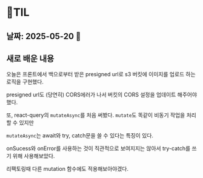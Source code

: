 # 🧾TIL

## 날짜: 2025-05-20 💞

## 새로 배운 내용

오늘은 프론트에서 백으로부터 받은 presigned url로 s3 버킷에 이미지를 업로드 하는 로직을 구현했다.

presigned url도 (당연히) CORS에러가 나서 버킷의 CORS 설정을 업데이트 해주어야 했다.

또, react-query의 `mutateAsync`를 처음 써봤다. `mutate`도 똑같이 비동기 작업을 처리할 수 있지만

`mutateAsync`는 await와 try, catch문을 쓸 수 있다는 특징이 있다.

onSucess와 onError를 사용하는 것이 직관적으로 보여지지는 않아서 try-catch를 쓰기 위해 사용해보았다.

리팩토링때 다른 mutation 함수에도 적용해보아야겠다.
